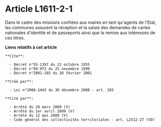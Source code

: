# Article L1611-2-1

Dans le cadre des missions confiées aux maires en tant qu'agents de l'Etat, les communes assurent la réception et la saisie
des demandes de cartes nationales d'identité et de passeports ainsi que la remise aux intéressés de ces titres.

**Liens relatifs à cet article**

	**Cite**:

	  - Décret n°55-1397 du 22 octobre 1955
	  - Décret n°99-973 du 25 novembre 1999
	  - Décret n°2001-185 du 26 février 2001

	**Créé par**:

	  - Loi n°2008-1443 du 30 décembre 2008 - art. 103

	**Cité par**:

	  - Arrêté du 20 mars 2009 (V)
	  - Arrêté du 1er avril 2009 (V)
	  - Arrêté du 12 mai 2009 (V)
	  - Code général des collectivités territoriales - art. L2512-27 (VD)
